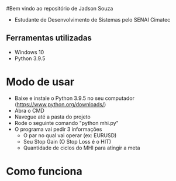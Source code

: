 #Bem vindo ao repositório de Jadson Souza

- Estudante de Desenvolvimento de Sistemas pelo SENAI Cimatec

## Ferramentas utilizadas

- Windows 10
- Python 3.9.5

# Modo de usar

- Baixe e instale o Python 3.9.5 no seu computador (https://www.python.org/downloads/)
- Abra o CMD
- Navegue até a pasta do projeto
- Rode o seguinte comando "python mhi.py"
- O programa vai pedir 3 informações
    - O par no qual vai operar (ex: EURUSD)
    - Seu Stop Gain (O Stop Loss é o HIT)
    - Quantidade de ciclos do MHI para atingir a meta

# Como funciona
